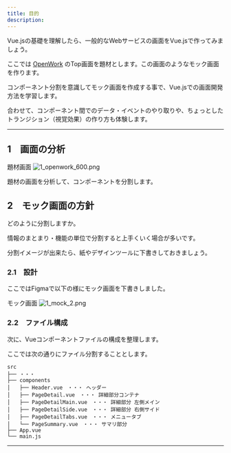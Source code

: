```yaml
---
title: 目的
description:  
---
```


Vue.jsの基礎を理解したら、一般的なWebサービスの画面をVue.jsで作ってみましょう。

ここでは
[OpenWork](https://www.vorkers.com/company.php?m_id=a0C300000044WsL)
のTop画面を題材とします。この画面のようなモック画面を作ります。

コンポーネント分割を意識してモック画面を作成する事で、Vue.jsでの画面開発方法を学習します。

合わせて、コンポーネント間でのデータ・イベントのやり取りや、ちょっとしたトランジション（視覚効果）の作り方も体験します。

---
## 1　画面の分析

題材画面
![1_openwork_600.png](/textbook/1_openwork_600.png "1_openwork_600")

題材の画面を分析して、コンポーネントを分割します。



## 2　モック画面の方針
どのように分割しますか。

情報のまとまり・機能の単位で分割すると上手くいく場合が多いです。

分割イメージが出来たら、紙やデザインツールに下書きしておきましょう。


### 2.1　設計
ここではFigmaで以下の様にモック画面を下書きしました。

モック画面
![1_mock_2.png](/textbook/1_mock_2.png "1_mock_2")

### 2.2　ファイル構成
次に、Vueコンポーネントファイルの構成を整理します。

ここでは次の通りにファイル分割することとします。

```
src
├── ・・・
├── components
│   ├── Header.vue　・・・ ヘッダー
│   ├── PageDetail.vue　・・・ 詳細部分コンテナ
│   ├── PageDetailMain.vue　・・・ 詳細部分 左側メイン
│   ├── PageDetailSide.vue　・・・ 詳細部分 右側サイド
│   ├── PageDetailTabs.vue　・・・ メニュータブ
│   └── PageSummary.vue　・・・ サマリ部分
├── App.vue
└── main.js
```
---

